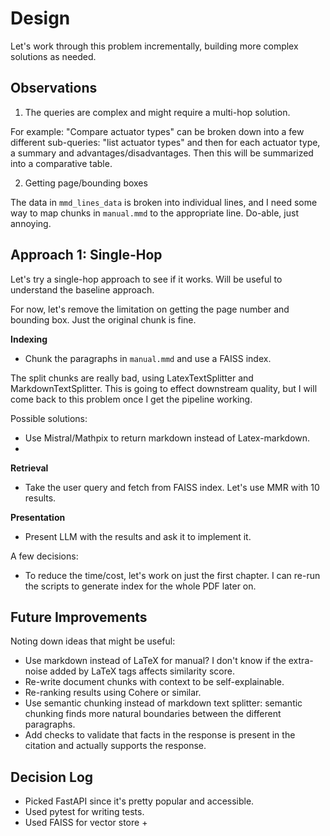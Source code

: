 # Design

Let's work through this problem incrementally, building more complex solutions as needed.

## Observations

1. The queries are complex and might require a multi-hop solution. 

For example: "Compare actuator types" can be broken down into a few different sub-queries: "list actuator types" and then for each actuator type, a summary and advantages/disadvantages. Then this will be summarized into a comparative table.

2. Getting page/bounding boxes

The data in `mmd_lines_data` is broken into individual lines, and I need some way to map chunks in `manual.mmd` to the appropriate line. Do-able, just annoying.

## Approach 1: Single-Hop

Let's try a single-hop approach to see if it works. Will be useful to understand the baseline approach.

For now, let's remove the limitation on getting the page number and bounding box. Just the original chunk is fine.

**Indexing**
- Chunk the paragraphs in `manual.mmd` and use a FAISS index.

The split chunks are really bad, using LatexTextSplitter and MarkdownTextSplitter. This is going to effect downstream quality, but I will come back to this problem once I get the pipeline working.

Possible solutions:
- Use Mistral/Mathpix to return markdown instead of Latex-markdown.
- 

**Retrieval**
- Take the user query and fetch from FAISS index. Let's use MMR with 10 results.

**Presentation**
- Present LLM with the results and ask it to implement it.

A few decisions:
- To reduce the time/cost, let's work on just the first chapter. I can re-run the scripts to generate index for the whole PDF later on.

## Future Improvements

Noting down ideas that might be useful:
- Use markdown instead of LaTeX for manual? I don't know if the extra-noise added by LaTeX tags affects similarity score.
- Re-write document chunks with context to be self-explainable.
- Re-ranking results using Cohere or similar.
- Use semantic chunking instead of markdown text splitter: semantic chunking finds more natural boundaries between the different paragraphs.
- Add checks to validate that facts in the response is present in the citation and actually supports the response.

## Decision Log

- Picked FastAPI since it's pretty popular and accessible.
- Used pytest for writing tests.
- Used FAISS for vector store + 